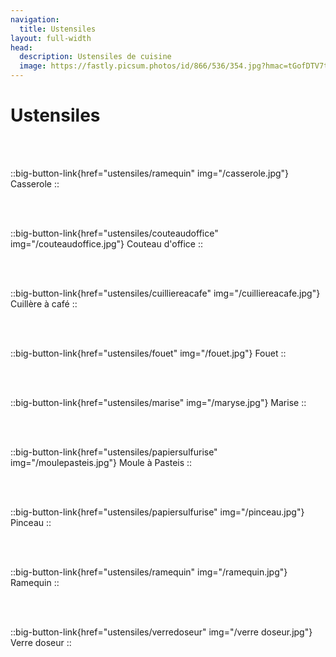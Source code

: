 ```yaml
---
navigation:
  title: Ustensiles
layout: full-width
head:
  description: Ustensiles de cuisine
  image: https://fastly.picsum.photos/id/866/536/354.jpg?hmac=tGofDTV7tl2rprappPzKFiZ9vDh5MKj39oa2D--gqhA
---
```


# Ustensiles


<!--::big-button-link{href="ustensiles/assiette"}
Assiette
::

<br/>
<br/>

::big-button-link{href="ustensiles/batteur" img="/batteur.jpg"}
Batteur
::-->

<br/>
<br/>

::big-button-link{href="ustensiles/ramequin" img="/casserole.jpg"}
Casserole
::

<br/>
<br/>

::big-button-link{href="ustensiles/couteaudoffice" img="/couteaudoffice.jpg"}
Couteau d'office
::

<br/>
<br/>

::big-button-link{href="ustensiles/cuilliereacafe" img="/cuilliereacafe.jpg"}
Cuillère à café
::

<br/>
<br/>

<!--::big-button-link{href="ustensiles/emportepiece" img="/emportepiece.jpg"}
Emporte pièce
::

<br/>
<br/>-->

::big-button-link{href="ustensiles/fouet" img="/fouet.jpg"}
Fouet
::

<br/>
<br/>

<!--::big-button-link{href="ustensiles/louche" img="/louche.jpg"}
Louche
::

<br/>
<br/> -->

::big-button-link{href="ustensiles/marise" img="/maryse.jpg"}
Marise
::

<br/>
<br/>

::big-button-link{href="ustensiles/papiersulfurise" img="/moulepasteis.jpg"}
Moule à Pasteis
::

<br/>
<br/>

<!--::big-button-link{href="ustensiles/papiersulfurise" img="/papiercuisson.jpg"}
Papier sulfurisé
::

<br/>
<br/>-->



::big-button-link{href="ustensiles/papiersulfurise" img="/pinceau.jpg"}
Pinceau
::

<!-- ::big-button-link{href="ustensiles/plaquedecuisson" img="/plaquedecuisson.jpg"}
Plaque de cuisson
::

::big-button-link{href="ustensiles/poeleacrepe" img="/poeleacrepe.jpg"}
Poêle à crêpe
::

<br/>
<br/>-->

<br/>
<br/>

::big-button-link{href="ustensiles/ramequin" img="/ramequin.jpg"}
Ramequin
::

<br/>
<br/>

<!--::big-button-link{href="ustensiles/rouleauapatisserie" img="/rouleauapatisserie.jpg"}
Rouleau à pâtisserie
::
<br/>
<br/>

::big-button-link{href="ustensiles/saladier" img="/saladier.jpg"}
Saladier
::


<!--::big-button-link{href="ustensiles/spatule" img="/spatule.jpg"}
Spatule
::

<br/>
<br/>

::big-button-link{href="ustensiles/torchon" img="/torchon.jpg"}
Torchon
::

<br/>
<br/>-->

::big-button-link{href="ustensiles/verredoseur" img="/verre doseur.jpg"}
Verre doseur
::